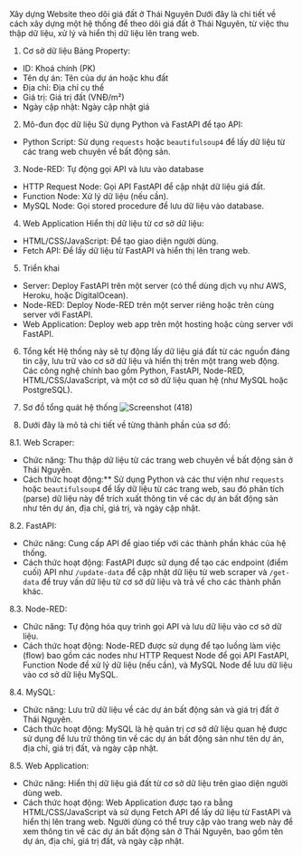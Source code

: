 Xây dựng Website theo dõi giá đất ở Thái Nguyên
Dưới đây là chi tiết về cách xây dựng một hệ thống để theo dõi giá đất ở Thái Nguyên, từ việc thu thập dữ liệu, xử lý và hiển thị dữ liệu lên trang web.
1. Cơ sở dữ liệu
Bảng Property:
- ID: Khoá chính (PK)
- Tên dự án: Tên của dự án hoặc khu đất
- Địa chỉ: Địa chỉ cụ thể
- Giá trị: Giá trị đất (VNĐ/m²)
- Ngày cập nhật: Ngày cập nhật giá
2. Mô-đun đọc dữ liệu
Sử dụng Python và FastAPI để tạo API:
- Python Script: Sử dụng `requests` hoặc `beautifulsoup4` để lấy dữ liệu từ các trang web chuyên về bất động sản.

3. Node-RED: Tự động gọi API và lưu vào database
- HTTP Request Node: Gọi API FastAPI để cập nhật dữ liệu giá đất.
- Function Node: Xử lý dữ liệu (nếu cần).
- MySQL Node: Gọi stored procedure để lưu dữ liệu vào database.

4. Web Application
Hiển thị dữ liệu từ cơ sở dữ liệu:
- HTML/CSS/JavaScript: Để tạo giao diện người dùng.
- Fetch API: Để lấy dữ liệu từ FastAPI và hiển thị lên trang web.
5. Triển khai
- Server: Deploy FastAPI trên một server (có thể dùng dịch vụ như AWS, Heroku, hoặc DigitalOcean).
- Node-RED: Deploy Node-RED trên một server riêng hoặc trên cùng server với FastAPI.
- Web Application: Deploy web app trên một hosting hoặc cùng server với FastAPI.
6. Tổng kết
Hệ thống này sẽ tự động lấy dữ liệu giá đất từ các nguồn đáng tin cậy, lưu trữ vào cơ sở dữ liệu và hiển thị trên một trang web động. Các công nghệ chính bao gồm Python, FastAPI, Node-RED, HTML/CSS/JavaScript, và một cơ sở dữ liệu quan hệ (như MySQL hoặc PostgreSQL).
7. Sơ đồ tổng quát hệ thống
![Screenshot (418)](https://github.com/nguyenphivu150102/theo-d-i-gi-t-Th-i-Nguy-n/assets/132656248/82363549-cae0-4148-b140-f99cb76959b1)


8. Dưới đây là mô tả chi tiết về từng thành phần của sơ đồ:

8.1. Web Scraper:
   - Chức năng: Thu thập dữ liệu từ các trang web chuyên về bất động sản ở Thái Nguyên.
   - Cách thức hoạt động:** Sử dụng Python và các thư viện như `requests` hoặc `beautifulsoup4` để lấy dữ liệu từ các trang web, sau đó phân tích (parse) dữ liệu này để trích xuất thông tin về các dự án bất động sản như tên dự án, địa chỉ, giá trị, và ngày cập nhật.
   
8.2. FastAPI:
   - Chức năng: Cung cấp API để giao tiếp với các thành phần khác của hệ thống.
   - Cách thức hoạt động: FastAPI được sử dụng để tạo các endpoint (điểm cuối) API như `/update-data` để cập nhật dữ liệu từ web scraper và `/get-data` để truy vấn dữ liệu từ cơ sở dữ liệu và trả về cho các thành phần khác.
   
8.3. Node-RED:
   - Chức năng: Tự động hóa quy trình gọi API và lưu dữ liệu vào cơ sở dữ liệu.
   - Cách thức hoạt động: Node-RED được sử dụng để tạo luồng làm việc (flow) bao gồm các nodes như HTTP Request Node để gọi API FastAPI, Function Node để xử lý dữ liệu (nếu cần), và MySQL Node để lưu dữ liệu vào cơ sở dữ liệu MySQL.
   
8.4. MySQL:
   - Chức năng: Lưu trữ dữ liệu về các dự án bất động sản và giá trị đất ở Thái Nguyên.
   - Cách thức hoạt động: MySQL là hệ quản trị cơ sở dữ liệu quan hệ được sử dụng để lưu trữ thông tin về các dự án bất động sản như tên dự án, địa chỉ, giá trị đất, và ngày cập nhật.
   
8.5. Web Application:
   - Chức năng: Hiển thị dữ liệu giá đất từ cơ sở dữ liệu trên giao diện người dùng web.
   - Cách thức hoạt động: Web Application được tạo ra bằng HTML/CSS/JavaScript và sử dụng Fetch API để lấy dữ liệu từ FastAPI và hiển thị lên trang web. Người dùng có thể truy cập vào trang web này để xem thông tin về các dự án bất động sản ở Thái Nguyên, bao gồm tên dự án, địa chỉ, giá trị đất, và ngày cập nhật.

